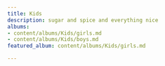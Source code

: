 ```yaml
---
title: Kids
description: sugar and spice and everything nice
albums:
- content/albums/Kids/girls.md
- content/albums/Kids/boys.md
featured_album: content/albums/Kids/girls.md

---
```

